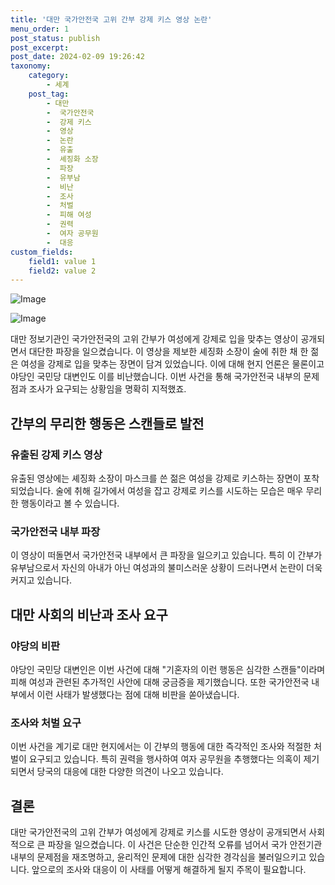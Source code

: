 ```yaml
---
title: '대만 국가안전국 고위 간부 강제 키스 영상 논란'
menu_order: 1
post_status: publish
post_excerpt: 
post_date: 2024-02-09 19:26:42
taxonomy:
    category:
        - 세계
    post_tag:
        - 대만
        -  국가안전국
        -  강제 키스
        -  영상
        -  논란
        -  유출
        -  셰징화 소장
        -  파장
        -  유부남
        -  비난
        -  조사
        -  처벌
        -  피해 여성
        -  권력
        -  여자 공무원
        -  대응
custom_fields:
    field1: value 1
    field2: value 2
---
```


![Image](https://imgnews.pstatic.net/image/277/2024/02/09/0005378371_001_20240209183804318.jpeg?type=w647)

![Image](https://imgnews.pstatic.net/image/277/2024/02/09/0005378371_002_20240209183804381.jpeg?type=w647)

대만 정보기관인 국가안전국의 고위 간부가 여성에게 강제로 입을 맞추는 영상이 공개되면서 대단한 파장을 일으켰습니다. 이 영상을 제보한 셰징화 소장이 술에 취한 채 한 젊은 여성을 강제로 입을 맞추는 장면이 담겨 있었습니다. 이에 대해 현지 언론은 물론이고 야당인 국민당 대변인도 이를 비난했습니다. 이번 사건을 통해 국가안전국 내부의 문제점과 조사가 요구되는 상황임을 명확히 지적했죠.
## 간부의 무리한 행동은 스캔들로 발전
### 유출된 강제 키스 영상
유출된 영상에는 셰징화 소장이 마스크를 쓴 젊은 여성을 강제로 키스하는 장면이 포착되었습니다. 술에 취해 길가에서 여성을 잡고 강제로 키스를 시도하는 모습은 매우 무리한 행동이라고 볼 수 있습니다.
### 국가안전국 내부 파장
이 영상이 떠돌면서 국가안전국 내부에서 큰 파장을 일으키고 있습니다. 특히 이 간부가 유부남으로서 자신의 아내가 아닌 여성과의 불미스러운 상황이 드러나면서 논란이 더욱 커지고 있습니다.
## 대만 사회의 비난과 조사 요구
### 야당의 비판
야당인 국민당 대변인은 이번 사건에 대해 "기혼자의 이런 행동은 심각한 스캔들"이라며 피해 여성과 관련된 추가적인 사안에 대해 궁금증을 제기했습니다. 또한 국가안전국 내부에서 이런 사태가 발생했다는 점에 대해 비판을 쏟아냈습니다.
### 조사와 처벌 요구
이번 사건을 계기로 대만 현지에서는 이 간부의 행동에 대한 즉각적인 조사와 적절한 처벌이 요구되고 있습니다. 특히 권력을 행사하여 여자 공무원을 추행했다는 의혹이 제기되면서 당국의 대응에 대한 다양한 의견이 나오고 있습니다.
## 결론
대만 국가안전국의 고위 간부가 여성에게 강제로 키스를 시도한 영상이 공개되면서 사회적으로 큰 파장을 일으켰습니다. 이 사건은 단순한 인간적 오류를 넘어서 국가 안전기관 내부의 문제점을 재조명하고, 윤리적인 문제에 대한 심각한 경각심을 불러일으키고 있습니다. 앞으로의 조사와 대응이 이 사태를 어떻게 해결하게 될지 주목이 필요합니다.
